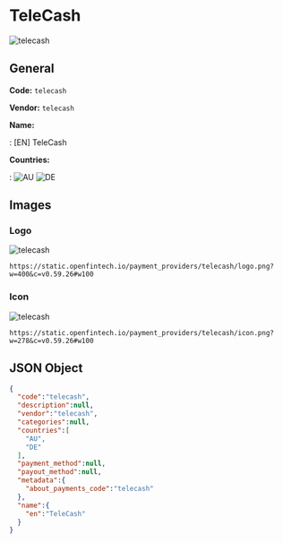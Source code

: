 
# TeleCash 
![telecash](https://static.openfintech.io/payment_providers/telecash/logo.png?w=400&c=v0.59.26#w100)  

## General 
 
**Code:** `telecash` 
 
**Vendor:** `telecash` 
 
**Name:** 
 
:	[EN] TeleCash 
 
 
**Countries:** 
 
:	![AU](https://cdnjs.cloudflare.com/ajax/libs/flag-icon-css/3.3.0/flags/4x3/au.svg#w24) 	![DE](https://cdnjs.cloudflare.com/ajax/libs/flag-icon-css/3.3.0/flags/4x3/de.svg#w24)  

## Images 

### Logo 
 
![telecash](https://static.openfintech.io/payment_providers/telecash/logo.png?w=400&c=v0.59.26#w100)  

```
https://static.openfintech.io/payment_providers/telecash/logo.png?w=400&c=v0.59.26#w100
```  

### Icon 
 
![telecash](https://static.openfintech.io/payment_providers/telecash/icon.png?w=278&c=v0.59.26#w100)  

```
https://static.openfintech.io/payment_providers/telecash/icon.png?w=278&c=v0.59.26#w100
```  

## JSON Object 

```json
{
  "code":"telecash",
  "description":null,
  "vendor":"telecash",
  "categories":null,
  "countries":[
    "AU",
    "DE"
  ],
  "payment_method":null,
  "payout_method":null,
  "metadata":{
    "about_payments_code":"telecash"
  },
  "name":{
    "en":"TeleCash"
  }
}
```  
